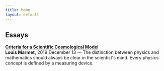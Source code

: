 ```yaml
---
title: Home
layout: default
---
```


## Essays

[**Criteria for a Scientific Cosmological Model**](./criteria-for-a-scientific-model.md)<br>
**Louis Marmet,** 2019 December 13 — The distinction between physics and mathematics should always be clear in the scientist's mind. Every physics concept is defined by a measuring device.
